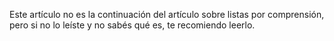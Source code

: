 <html><body><p>Este artículo no es la continuación del artículo sobre listas por comprensión, pero si no lo leíste y no sabés qué es, te recomiendo leerlo.</p></body></html>